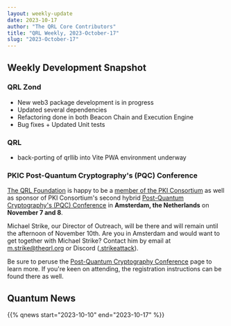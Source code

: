```yaml
---
layout: weekly-update
date: 2023-10-17
author: "The QRL Core Contributors"
title: "QRL Weekly, 2023-October-17"
slug: "2023-October-17"
---
```


## Weekly Development Snapshot

### QRL Zond

- New web3 package development is in progress
- Updated several dependencies
- Refactoring done in both Beacon Chain and Execution Engine
- Bug fixes + Updated Unit tests

### QRL

- back-porting of qrllib into Vite PWA environment underway

<!--more-->

### PKIC Post-Quantum Cryptography's (PQC) Conference

[The QRL Foundation](https://qrl.foundation/) is happy to be a [member of the PKI Consortium](https://pkic.org/members/the-qrl-foundation/) as well as sponsor of PKI Consortium's second hybrid [Post-Quantum Cryptography's (PQC) Conference](https://pkic.org/events/2023/pqc-conference-amsterdam-nl/) in **Amsterdam, the Netherlands** on **November 7 and 8**.

Michael Strike, our Director of Outreach, will be there and will remain until the afternoon of November 10th. Are you in Amsterdam and would want to get together with Michael Strike? Contact him by email at [m.strike@theqrl.org](mailto:m.strike@theqrl.org) or Discord ([.strikeattack](https://discord.com/users/447363112715157514)).

Be sure to peruse the [Post-Quantum Cryptography Conference](https://pkic.org/events/2023/pqc-conference-amsterdam-nl/) page to learn more. If you're keen on attending, the registration instructions can be found there as well.

## Quantum News

{{% qnews start="2023-10-10" end="2023-10-17" %}}
